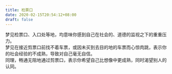 ```yaml
---
title: 检票口
date: 2020-02-15T20:54:12+08:00
draft: false
---
```


梦见检票口、入口处等地，均意味你感到自己在社会的、道德的监视之下的重重压力。<br>
梦见在接近剪票口前找不着车票，或因未买到去目的地的车票而心惊肉跳，表示你的社会经验的不成熟，导致对自己毫无自信。<br>
同理，畅通无阻地通过剪票口，表示你希望自己比想像中更成熟，同时渴望别人的认同。<br>
